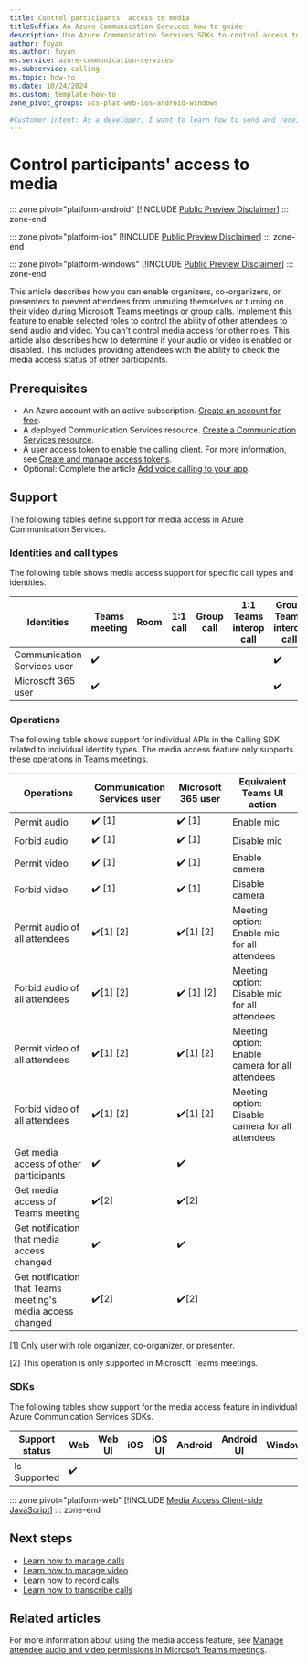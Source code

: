 ```yaml
---
title: Control participants' access to media
titleSuffix: An Azure Communication Services how-to guide
description: Use Azure Communication Services SDKs to control access to media for individual participants.
author: fuyan
ms.author: fuyan
ms.service: azure-communication-services
ms.subservice: calling
ms.topic: how-to 
ms.date: 10/24/2024
ms.custom: template-how-to
zone_pivot_groups: acs-plat-web-ios-android-windows

#Customer intent: As a developer, I want to learn how to send and receive Media access state using SDK.
---
```


# Control participants' access to media
::: zone pivot="platform-android"
[!INCLUDE [Public Preview Disclaimer](../../includes/public-preview-include-document.md)]
::: zone-end

::: zone pivot="platform-ios"
[!INCLUDE [Public Preview Disclaimer](../../includes/public-preview-include-document.md)]
::: zone-end

::: zone pivot="platform-windows"
[!INCLUDE [Public Preview Disclaimer](../../includes/public-preview-include-document.md)]
::: zone-end

This article describes how you can enable organizers, co-organizers, or presenters to prevent attendees from unmuting themselves or turning on their video during Microsoft Teams meetings or group calls. Implement this feature to enable selected roles to control the ability of other attendees to send audio and video. You can't control media access for other roles. This article also describes how to determine if your audio or video is enabled or disabled. This includes providing attendees with the ability to check the media access status of other participants.

## Prerequisites

- An Azure account with an active subscription. [Create an account for free](https://azure.microsoft.com/free/?WT.mc_id=A261C142F). 
- A deployed Communication Services resource. [Create a Communication Services resource](../../quickstarts/create-communication-resource.md).
- A user access token to enable the calling client. For more information, see [Create and manage access tokens](../../quickstarts/identity/access-tokens.md).
- Optional: Complete the article [Add voice calling to your app](../../quickstarts/voice-video-calling/getting-started-with-calling.md).

## Support

The following tables define support for media access in Azure Communication Services.

### Identities and call types

The following table shows media access support for specific call types and identities. 

|Identities                   | Teams meeting | Room | 1:1 call | Group call | 1:1 Teams interop call | Group Teams interop call |
|-----------------------------|---------------|------|----------|------------|------------------------|--------------------------|
|Communication Services user	| ✔️	          |      |          |     	     |	                      |	✔️                       |
|Microsoft 365 user	          | ✔️	          |      |          |  	         |                        | ✔️                       |

### Operations

The following table shows support for individual APIs in the Calling SDK related to individual identity types. The media access feature only supports these operations in Teams meetings.

|Operations                     | Communication Services user | Microsoft 365 user | Equivalent Teams UI action|
|-----------------------------|---------------|--------------------------|--------------------------|
| Permit audio                  | ✔️ [1]       | ✔️ [1]                      | Enable mic |
| Forbid audio		              |	✔️ [1]          | ✔️ [1]                      | Disable mic |
| Permit video                  | ✔️ [1]          | ✔️ [1]                      | Enable camera |
| Forbid video		              |	✔️ [1]          | ✔️ [1]                      | Disable camera |
| Permit audio of all attendees | ✔️[1] [2]           |             ✔️[1] [2]            | Meeting option: Enable mic for all attendees |
| Forbid audio	of all attendees	        |	✔️[1] [2]          |       ✔️ [1] [2]                | Meeting option: Disable mic for all attendees |
| Permit video of all attendees |	✔️[1] [2]           |     ✔️[1] [2]                    | Meeting option: Enable camera for all attendees |
| Forbid video of all attendees |	✔️[1] [2]           |     ✔️[1] [2]                     | Meeting option: Disable camera for all attendees |
| Get media access of other participants | ✔️           |✔️                        ||
| Get media access of Teams meeting | ✔️[2]           |✔️[2]                        ||
| Get notification that media access changed          | ✔️           |✔️                        ||
| Get notification that Teams meeting's media access changed    | ✔️[2]           |    ✔️[2]                      ||

[1] Only user with role organizer, co-organizer, or presenter.

[2] This operation is only supported in Microsoft Teams meetings.

### SDKs

The following tables show support for the media access feature in individual Azure Communication Services SDKs.

| Support status | Web | Web UI | iOS | iOS UI | Android | Android UI | Windows |
|----------------|-----|--------|--------|--------|----------|--------|---------|
| Is Supported   | ✔️  |        |        |        |          |        |         |		

::: zone pivot="platform-web"
[!INCLUDE [Media Access Client-side JavaScript](./includes/media-access/media-access-web.md)]
::: zone-end


## Next steps
- [Learn how to manage calls](./manage-calls.md)
- [Learn how to manage video](./manage-video.md)
- [Learn how to record calls](./record-calls.md)
- [Learn how to transcribe calls](./call-transcription.md)

## Related articles

For more information about using the media access feature, see [Manage attendee audio and video permissions in Microsoft Teams meetings](/office/manage-attendee-audio-and-video-permissions-in-microsoft-teams-meetings).

